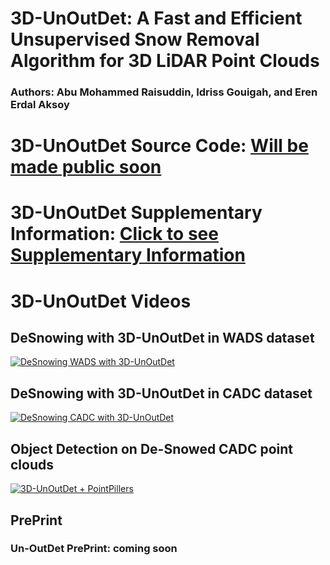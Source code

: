 
# 3D-UnOutDet: A Fast and Efficient Unsupervised Snow Removal Algorithm for 3D LiDAR Point Clouds
### Authors: Abu Mohammed Raisuddin, Idriss Gouigah, and Eren Erdal Aksoy
# 3D-UnOutDet Source Code: [Will be made public soon](https://github.com/sporsho/3DUnOutDet) 
# 3D-UnOutDet Supplementary Information: [Click to see Supplementary Information](3DUnOutDet_Suppli.pdf)
# 3D-UnOutDet Videos
## DeSnowing with 3D-UnOutDet in WADS dataset 
[![DeSnowing WADS with 3D-UnOutDet](https://img.youtube.com/vi/cuhVL43Ec5Q/0.jpg)](https://www.youtube.com/watch?v=cuhVL43Ec5Q)

## DeSnowing with 3D-UnOutDet in CADC dataset 
[![DeSnowing CADC with 3D-UnOutDet](https://img.youtube.com/vi/fouBQm_WQvw/0.jpg)](https://www.youtube.com/watch?v=fouBQm_WQvw)

## Object Detection on De-Snowed CADC point clouds 
[![3D-UnOutDet + PointPillers](https://img.youtube.com/vi/3TgyvDLAD8k/0.jpg)](https://www.youtube.com/watch?v=3TgyvDLAD8k)


## PrePrint 
### Un-OutDet PrePrint: coming soon
